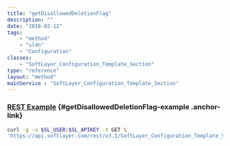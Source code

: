 ```yaml
---
title: "getDisallowedDeletionFlag"
description: ""
date: "2018-02-12"
tags:
    - "method"
    - "sldn"
    - "Configuration"
classes:
    - "SoftLayer_Configuration_Template_Section"
type: "reference"
layout: "method"
mainService : "SoftLayer_Configuration_Template_Section"
---
```


### [REST Example](#getDisallowedDeletionFlag-example) <a href="/article/rest/"><i class="fas fa-question"></i></a> {#getDisallowedDeletionFlag-example .anchor-link} 
```bash
curl -g -u $SL_USER:$SL_APIKEY -X GET \
'https://api.softlayer.com/rest/v3.1/SoftLayer_Configuration_Template_Section/{SoftLayer_Configuration_Template_SectionID}/getDisallowedDeletionFlag'
```
